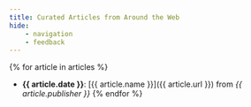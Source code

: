 ```yaml
---
title: Curated Articles from Around the Web
hide:
    - navigation
    - feedback
---
```

{% for article in articles %}
- **{{ article.date }}**: [{{ article.name }}]({{ article.url }}) from *{{ article.publisher }}*
{% endfor %}
